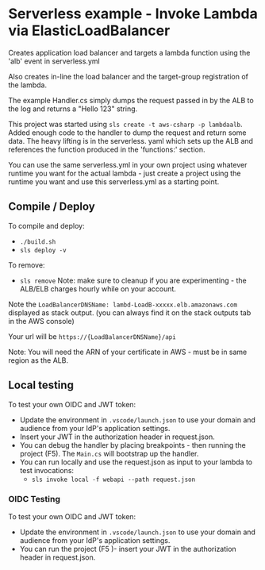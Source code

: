 # Serverless example - Invoke Lambda via ElasticLoadBalancer

Creates application load balancer and targets a lambda function
using the 'alb' event in serverless.yml

Also creates in-line the load balancer and the target-group
registration of the lambda.

The example Handler.cs simply dumps the request passed in by the ALB to the
log and returns a "Hello 123" string.

This project was started using `sls create -t aws-csharp -p lambdaalb`. Added enough code to 
the handler to dump the request and return some data. The heavy lifting is in the serverless.
yaml which sets up the ALB and references the function produced in the 'functions:' section.

You can use the same serverless.yml in your own project using whatever runtime you want 
for the actual lambda - just create a project using the runtime you want and use this
serverless.yml as a starting point.

## Compile / Deploy

To compile and deploy:
* `./build.sh`
* `sls deploy -v`

To remove:
* `sls remove`
Note: make sure to cleanup if you are experimenting - the ALB/ELB charges hourly while on 
your account.

Note the `LoadBalancerDNSName: lambd-LoadB-xxxxx.elb.amazonaws.com` displayed as stack output.
(you can always find it on the stack outputs tab in the AWS console)

Your url will be `https://{LoadBalancerDNSName}/api`

Note: You will need the ARN of your certificate in AWS - must be in
same region as the ALB.

## Local testing

To test your own OIDC and JWT token:
* Update the environment in `.vscode/launch.json` to use your domain and audience from your IdP's application settings.
* Insert your JWT in the authorization header in request.json.
* You can debug the handler by placing breakpoints - then running the project (F5). The `Main.cs` will bootstrap up the handler.
* You can run locally and use the request.json as input to your lambda to test invocations:
  * `sls invoke local -f webapi --path request.json`


### OIDC Testing

To test your own OIDC and JWT token:
* Update the environment in `.vscode/launch.json` to use your domain and audience from your IdP's application settings.
* You can run the project (F5 )- insert your JWT in the authorization header in request.json.

